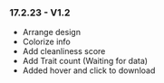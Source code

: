 ### 17.2.23 - V1.2
- Arrange design
- Colorize info
- Add cleanliness score
- Add Trait count (Waiting for data)
- Added hover and click to download 